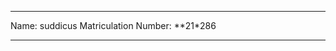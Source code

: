 ***********************************************************************************************************

Name: suddicus
Matriculation Number: **21*286

***********************************************************************************************************

